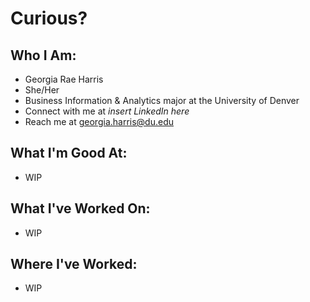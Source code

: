<h1>Curious?</h1>

<h2>Who I Am:</h2>

- Georgia Rae Harris
- She/Her
- Business Information & Analytics major at the University of Denver
- Connect with me at _insert LinkedIn here_
- Reach me at georgia.harris@du.edu

<h2>What I'm Good At:</h2>

- WIP

<h2> What I've Worked On:</h2>

- WIP

<h2> Where I've Worked:</h2>

- WIP


<!--
**GeorgiaHarris/GeorgiaHarris** is a ✨ _special_ ✨ repository because its `README.md` (this file) appears on your GitHub profile.

Here are some ideas to get you started:

- 🔭 I’m currently working on ...
- 🌱 I’m currently learning ...
- 👯 I’m looking to collaborate on ...
- 🤔 I’m looking for help with ...
- 💬 Ask me about ...
- 📫 How to reach me: ...
- 😄 Pronouns: ...
- ⚡ Fun fact: ...
-->
